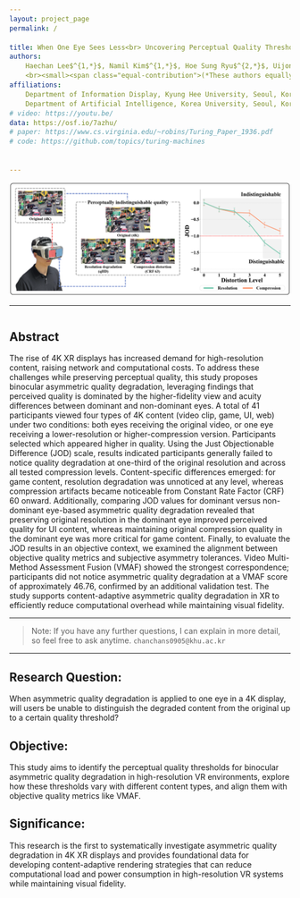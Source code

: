 ```yaml
---
layout: project_page
permalink: /

title: When One Eye Sees Less<br> Uncovering Perceptual Quality Thresholds of Asymmetric Quality Degradation in 4K XR Displays
authors:
    Haechan Lee$^{1,*}$, Namil Kim$^{1,*}$, Hoe Sung Ryu$^{2,*}$, Uijong Ju$^{1}$ 
    <br><small><span class="equal-contribution">(*These authors equally contributed to this work.)</span></small></br>
affiliations:
    Department of Information Display, Kyung Hee University, Seoul, Korea$^{1}$<br>
    Department of Artificial Intelligence, Korea University, Seoul, Korea$^{2}$
# video: https://youtu.be/
data: https://osf.io/7azhu/
# paper: https://www.cs.virginia.edu/~robins/Turing_Paper_1936.pdf
# code: https://github.com/topics/turing-machines


--- 
```

![Overview of Our Research](/static/image/overview.png)
<script>
document.querySelectorAll('img[src="/static/image/overview.png"]').forEach(img => {
  // 크기 + 정렬
  img.style.width = "50%";      // 크기 조절
  img.style.height = "50%";      // 크기 조절
  img.style.display = "block";
  img.style.margin = "0 auto";
  // 캡션 추가
  const caption = document.createElement("div");
  caption.textContent = "Overview of Our Research";
  caption.style.textAlign = "center";
  caption.style.fontSize = "17px";
  // caption.style.color = "#555";
  caption.style.marginTop = "1px";
  img.insertAdjacentElement("afterend", caption);
});
</script>


--- 
<!-- Using HTML to center the abstract -->
<div class="columns is-centered has-text-centered">
    <div class="column is-four-fifths">
        <h2>Abstract</h2>
        <div class="content has-text-justified">
        The rise of 4K XR displays has increased demand for high-resolution content, raising network and computational costs. To address these challenges while preserving perceptual quality, this study proposes binocular asymmetric quality degradation, leveraging findings that perceived quality is dominated by the higher-fidelity view and acuity differences between dominant and non-dominant eyes. A total of 41 participants viewed four types of 4K content (video clip, game, UI, web) under two conditions: both eyes receiving the original video, or one eye receiving a lower-resolution or higher-compression version. Participants selected which appeared higher in quality. Using the Just Objectionable Difference (JOD) scale, results indicated participants generally failed to notice quality degradation at one-third of the original resolution and across all tested compression levels. Content-specific differences emerged: for game content, resolution degradation was unnoticed at any level, whereas compression artifacts became noticeable from Constant Rate Factor (CRF) 60 onward. Additionally, comparing JOD values for dominant versus non-dominant eye-based asymmetric quality degradation revealed that preserving original resolution in the dominant eye improved perceived quality for UI content, whereas maintaining original compression quality in the dominant eye was more critical for game content. Finally, to evaluate the JOD results in an objective context, we examined the alignment between objective quality metrics and subjective asymmetry tolerances. Video Multi-Method Assessment Fusion (VMAF) showed the strongest correspondence; participants did not notice asymmetric quality degradation at a VMAF score of approximately 46.76, confirmed by an additional validation test. The study supports content-adaptive asymmetric quality degradation in XR to efficiently reduce computational overhead while maintaining visual fidelity. 
        </div>
    </div>
</div>

---
> Note: If you have any further questions, I can explain in more detail, so feel free to ask anytime. `chanchans0905@khu.ac.kr` 


---

## Research Question: 
When asymmetric quality degradation is applied to one eye in a 4K display, will users be unable to distinguish the degraded content from the original up to a certain quality threshold?
## Objective: 
This study aims to identify the perceptual quality thresholds for binocular asymmetric quality degradation in high-resolution VR environments, explore how these thresholds vary with different content types, and align them with objective quality metrics like VMAF.

## Significance: 
This research is the first to systematically investigate asymmetric quality degradation in 4K XR displays and provides foundational data for developing content-adaptive rendering strategies that can reduce computational load and power consumption in high-resolution VR systems while maintaining visual fidelity.


<!-- ## Background
“Can AI models achieve human-level future anticipation and visual attention strategies when predicting accident dilemmas in driving scenario?”

## Objective
Benchmark prediction performance and analyze attentional alignment gaps between humans and AI models in VR-simulated critical scenario.

## Key Ideas
In safety-critical domains, our work demonstrates that performance metrics alone are insufficient to judge model reliability, highlighting that human-aligned attention is essential for trustworthy AI deployment in high-stakes scenarios. -->


<!-- ## Citation
```
@article{turing1936computable,
  title={On computable numbers, with an application to the Entscheidungsproblem},
  author={Turing, Alan Mathison},
  journal={Journal of Mathematics},
  volume={58},
  number={345-363},
  pages={5},
  year={1936}
}
``` -->
